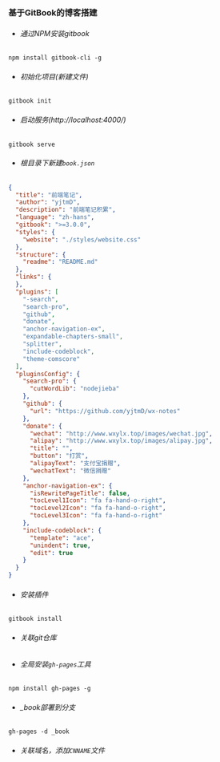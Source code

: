 ### 基于GitBook的博客搭建

*  ###### 通过NPM安装gitbook
```
npm install gitbook-cli -g
```
*  ###### 初始化项目(新建文件)
```
gitbook init
```
*  ###### 启动服务(http://localhost:4000/)
```
gitbook serve
```
*  ###### 根目录下新建`book.json`
```json
{
  "title": "前端笔记",
  "author": "yjtmD",
  "description": "前端笔记积累",
  "language": "zh-hans",
  "gitbook": ">=3.0.0",
  "styles": {
    "website": "./styles/website.css"
  },
  "structure": {
    "readme": "README.md"
  },
  "links": {
  },
  "plugins": [
    "-search",
    "search-pro",
    "github",
    "donate",
    "anchor-navigation-ex",
    "expandable-chapters-small",
    "splitter",
    "include-codeblock",
    "theme-comscore"
  ],
  "pluginsConfig": {
    "search-pro": {
      "cutWordLib": "nodejieba"
    },
    "github": {
      "url": "https://github.com/yjtmD/wx-notes"
    },
    "donate": {
      "wechat": "http://www.wxylx.top/images/wechat.jpg",
      "alipay": "http://www.wxylx.top/images/alipay.jpg",
      "title": "",
      "button": "打赏",
      "alipayText": "支付宝捐赠",
      "wechatText": "微信捐赠"
    },
    "anchor-navigation-ex": {
      "isRewritePageTitle": false,
      "tocLevel1Icon": "fa fa-hand-o-right",
      "tocLevel2Icon": "fa fa-hand-o-right",
      "tocLevel3Icon": "fa fa-hand-o-right"
    },
    "include-codeblock": {
      "template": "ace",
      "unindent": true,
      "edit": true
    }
  }
}
```
*  ###### 安装插件
```
gitbook install
```
*  ###### 关联git仓库
*  ###### 全局安装`gh-pages`工具
```
npm install gh-pages -g
```
*  ###### _book部署到分支
```
gh-pages -d _book
```
*  ###### 关联域名，添加`CNNAME`文件
